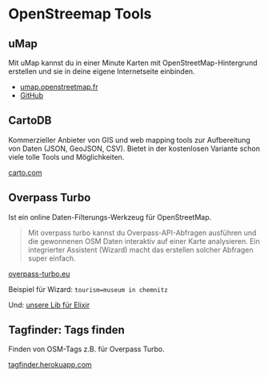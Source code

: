 
# OpenStreemap Tools

## uMap
Mit uMap kannst du in einer Minute Karten mit OpenStreetMap-Hintergrund erstellen und sie in deine eigene Internetseite einbinden.

- [umap.openstreetmap.fr](https://umap.openstreetmap.fr/de/)
- [GitHub](https://github.com/umap-project/umap)

## CartoDB
Kommerzieller Anbieter von GIS und web mapping tools zur Aufbereitung von Daten (JSON, GeoJSON, CSV).
Bietet in der kostenlosen Variante schon viele tolle Tools und Möglichkeiten.

[carto.com](https://carto.com)


## Overpass Turbo
Ist ein online Daten-Filterungs-Werkzeug für OpenStreetMap.
> Mit overpass turbo kannst du Overpass-API-Abfragen ausführen und die gewonnenen OSM Daten interaktiv auf einer Karte analysieren. Ein integrierter Assistent (Wizard) macht das erstellen solcher Abfragen super einfach.

[overpass-turbo.eu](https://overpass-turbo.eu)

Beispiel für Wizard: `tourism=museum in chemnitz`

Und: [unsere Lib für Elixir](https://github.com/CodeforChemnitz/elixir-overpass)


## Tagfinder: Tags finden
Finden von OSM-Tags z.B. für Overpass Turbo.

[tagfinder.herokuapp.com](http://tagfinder.herokuapp.com/search?query=tourism&lang=de)

